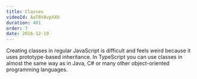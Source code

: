 ```yaml
---
title: Classes
videoId: AaT8Y8vpXXU
duration: 401
order: 7
date: 2016-12-19
---
```


Creating classes in regular JavaScript is difficult and feels weird because it uses prototype-based inheritance. In TypeScript you can use classes in almost the same way as in Java, C# or many other object-oriented programming languages.

